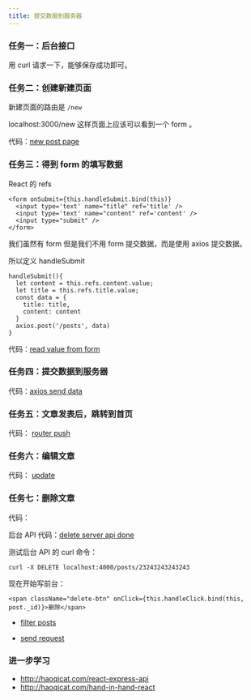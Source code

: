 ```yaml
---
title: 提交数据到服务器
---
```


### 任务一：后台接口

用 curl 请求一下，能够保存成功即可。

### 任务二：创建新建页面

新建页面的路由是 `/new`

localhost:3000/new 这样页面上应该可以看到一个 form 。

代码：[new post page](https://github.com/happypeter/sleep-write/commit/8f1ca889e24018b52e8db8ad5ed38307a4ef9c80)

### 任务三：得到 form 的填写数据

React 的 refs

```
<form onSubmit={this.handleSubmit.bind(this)}
  <input type='text' name="title" ref='title' />
  <input type='text' name="content" ref='content' />
  <input type="submit" />
</form>
```

我们虽然有 form 但是我们不用 form 提交数据，而是使用 axios 提交数据。

所以定义 handleSubmit

```
handleSubmit(){
  let content = this.refs.content.value;
  let title = this.refs.title.value;
  const data = {
    title: title,
    content: content
  }
  axios.post('/posts', data)
}
```

代码：[read value from form](https://github.com/happypeter/sleep-write/commit/34e40c895e19a862a7494534e8b1b0cf55a2a633)

### 任务四：提交数据到服务器

代码：[axios send data](https://github.com/happypeter/sleep-write/commit/0778e5a35b42e19b1caabb89800ec3963f432871)


### 任务五：文章发表后，跳转到首页

代码： [router push](https://github.com/happypeter/sleep-write/commit/1c313237e6ab608b86849bfe21b8223b7d67a03f)


### 任务六：编辑文章

代码： [update](https://github.com/happypeter/sleep-write/commit/3c5cdaebdec8a174115c8f6cb8998c50dc95c01f)


### 任务七：删除文章

代码：

后台 API 代码：[delete server api done](https://github.com/happypeter/sleep-write/commit/e0fd15cc1c74dc231805cc492d448eb4dfa368ba)

测试后台 API 的 curl 命令：

```
curl -X DELETE localhost:4000/posts/23243243243243
```

现在开始写前台：


```
<span className="delete-btn" onClick={this.handleClick.bind(this, post._id)}>删除</span>
```


- [filter posts](https://github.com/happypeter/sleep-write/commit/0b99ad259cce0a05fe9b6ee50feed1ea4950f362)

- [send request](https://github.com/happypeter/sleep-write/commit/022d8831e6115d4787fc15f461352afc5d325b2f)



### 进一步学习

- http://haoqicat.com/react-express-api
- http://haoqicat.com/hand-in-hand-react
